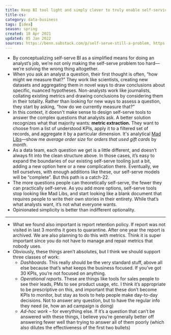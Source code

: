 ```yaml
---
title: Keep BI tool light and simply clever to truly enable self-service
title-cs: 
category: data-business
tags: [idea]
season: spring
created: 18 Apr 2021
updated: 05 Jan 2022
sources: https://benn.substack.com/p/self-serve-still-a-problem, https://getdbt.slack.com/archives/C0VLNUUTZ/p1617896542331100
---
```


* By conceptualizing self-serve BI as a simplified means for doing an analyst’s job, we’re not only making the self-serve problem too hard—we’re solving the wrong thing altogether.
* When you ask an analyst a question, their first thought is often, “how might we measure that?” They work like scientists, creating new datasets and aggregating them in novel ways to draw conclusions about specific, nuanced hypotheses. Non-analysts work like journalists, collating existing metrics and drawing conclusions by considering them in their totality. Rather than looking for new ways to assess a question, they start by asking, “how do we currently measure that?”
* In this context, it doesn't make sense to design self-serve tools to answer the complex questions that analysts ask. A better solution recognizes what that majority wants: **metric extraction.** They want to choose from a list of understood KPIs, apply it to a filtered set of records, and aggregate it by a particular dimension. It's analytical [Mad Libs](https://en.wikipedia.org/wiki/Mad_Libs)—show me _average order size_ for _orders that used gift cards_ by _month_.
* As a data team, each question we get is a little different, and doesn’t always fit into the clean structure above. In those cases, it’s easy to expand the boundaries of our existing self-serve tooling just a bit, adding a new option here or a new complication there. Eventually, we tell ourselves, with enough additions like these, our self-serve models will be “complete”. But this path is a catch-22.
* The more questions people can theoretically self-serve, the fewer they can practically self-serve. As you add more options, self-serve tools stop looking like Mad Libs, and start looking like a blank document that requires people to write their own stories in their entirety. While that’s what analysts want, it’s not what everyone wants.
* Opinionated simplicity is better than indifferent optionality.

---

* What we found also important is report retention policy. If report was not visited in last 3 months it goes to quarantine. After one year the report is archived. We are also planning to do this with metrics. Think it is super important since you do not have to manage and repair metrics that nobody uses.
* Obviously, these things aren’t absolutes, but I think we should support three classes of work:  
	* *Dashboards*. This really should be the very standard stuff, above all else because that’s what keeps the business focused. If you’ve got 30 KPIs, you’re not focused on anything.
	* *Operational reports*. These are things like tools for sales people to see their leads, PMs to see product usage, etc. I think it’s appropriate to be prescriptive on this, and important that these don’t become KPIs to monitor, but stay as tools to help people make day-to-day decisions. Not to answer any question, but to have the regular info they need (ie, how an ad campaign is doing)
	* *Ad-hoc work* – for everything else. If it’s a question that can’t be answered with these things, I believe you’re generally better off answering fewer well than trying to answer all of them poorly (which also dilutes the effectiveness of the first two bullets)

